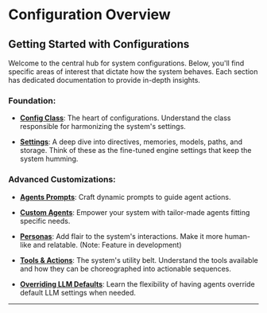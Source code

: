 # Configuration Overview

## Getting Started with Configurations

Welcome to the central hub for system configurations. Below, you'll find specific areas of interest that dictate how the system behaves. Each section has dedicated documentation to provide in-depth insights.

### **Foundation:**

- **[Config Class](ConfigClass.md)**: The heart of configurations. Understand the class responsible for harmonizing the system's settings.

- **[Settings](../Settings/Settings.md)**: A deep dive into directives, memories, models, paths, and storage. Think of these as the fine-tuned engine settings that keep the system humming.

### **Advanced Customizations:**

- **[Agents Prompts](../Agents/AgentPrompts.md)**: Craft dynamic prompts to guide agent actions. 

- **[Custom Agents](../Agents/CustomAgents.md)**: Empower your system with tailor-made agents fitting specific needs.

- **[Personas](../Personas/Personas.md)**: Add flair to the system's interactions. Make it more human-like and relatable. (Note: Feature in development)

- **[Tools & Actions](../ToolsAndActions/Overview.md)**: The system's utility belt. Understand the tools available and how they can be choreographed into actionable sequences.

- **[Overriding LLM Defaults](../Settings/Models.md)**: Learn the flexibility of having agents override default LLM settings when needed.

---